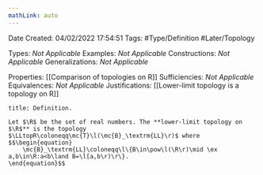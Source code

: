 ```yaml
---
mathLink: auto
---
```


<div class="topSpace"></div>

Date Created: 04/02/2022 17:54:51
Tags: #Type/Definition #Later/Topology

Types: <i>Not Applicable</i>
Examples: <i>Not Applicable</i>
Constructions: <i>Not Applicable</i>
Generalizations: <i>Not Applicable</i>

Properties: [[Comparison of topologies on R]]
Sufficiencies: <i>Not Applicable</i>
Equivalences: <i>Not Applicable</i>
Justifications: [[Lower-limit topology is a topology on R]]

``` ad-Definition
title: Definition.

Let $\R$ be the set of real numbers. The **lower-limit topology on $\R$** is the topology $\LLtopR\coloneqq\mc{T}\l(\mc{B}_\textrm{LL}\r)$ where
$$\begin{equation}
    \mc{B}_\textrm{LL}\coloneqq\l\{B\in\pow\l(\R\r)\mid \ex a,b\in\R:a<b\land B=\l[a,b\r)\r\}.
\end{equation}$$

```
